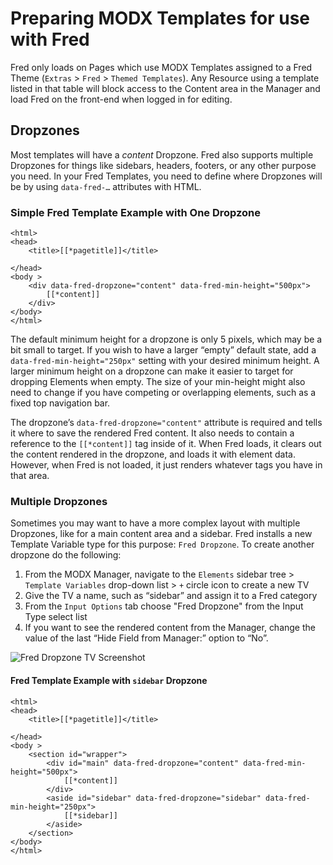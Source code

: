# Preparing MODX Templates for use with Fred

Fred only loads on Pages which use MODX Templates assigned to a Fred Theme (`Extras` > `Fred` > `Themed Templates`). Any Resource using a template listed in that table will block access to the Content area in the Manager and load Fred on the front-end when logged in for editing.

## Dropzones

Most templates will have a *content* Dropzone. Fred also supports multiple Dropzones for things like sidebars, headers, footers, or any other purpose you need. In your Fred Templates, you need to define where Dropzones will be by using `data-fred-…` attributes with HTML.

### Simple Fred Template Example with One Dropzone

```
<html>
<head>
    <title>[[*pagetitle]]</title>

</head>
<body >
    <div data-fred-dropzone="content" data-fred-min-height="500px">
        [[*content]]
    </div>
</body>
</html>
```

The default minimum height for a dropzone is only 5 pixels, which may be a bit small to target. If you wish to have a larger “empty” default state, add a `data-fred-min-height="250px"` setting with your desired minimum height. A larger minimum height on a dropzone can make it easier to target for dropping Elements when empty. The size of your min-height might also need to change if you have competing or overlapping elements, such as a fixed top navigation bar.

The dropzone’s `data-fred-dropzone="content"` attribute is required and tells it where to save the rendered Fred content. It also needs to contain a reference to the `[[*content]]` tag inside of it. When Fred loads, it clears out the content rendered in the dropzone, and loads it with element data. However, when Fred is not loaded, it just renders whatever tags you have in that area.

### Multiple Dropzones

Sometimes you may want to have a more complex layout with multiple Dropzones, like for a main content area and a sidebar. Fred installs a new Template Variable type for this purpose: `Fred Dropzone`. To create another dropzone do the following:

1. From the MODX Manager, navigate to the `Elements` sidebar tree > `Template Variables` drop-down list > `+` circle icon to create a new TV
2. Give the TV a name, such as “sidebar” and assign it to a Fred category
3. From the `Input Options` tab choose "Fred Dropzone" from the Input Type select list
4. If you want to see the rendered content from the Manager, change the value of the last “Hide Field from Manager:” option to “No”.

![Fred Dropzone TV Screenshot]()

#### Fred Template Example with `sidebar` Dropzone

```
<html>
<head>
    <title>[[*pagetitle]]</title>

</head>
<body >
    <section id="wrapper">
        <div id="main" data-fred-dropzone="content" data-fred-min-height="500px">
            [[*content]]
        </div>
        <aside id="sidebar" data-fred-dropzone="sidebar" data-fred-min-height="250px">
            [[*sidebar]]
        </aside>
    </section>
</body>
</html>
```

